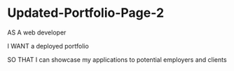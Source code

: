 # Updated-Portfolio-Page-2
AS A web developer

I WANT a deployed portfolio

SO THAT I can showcase my applications to potential employers and clients
